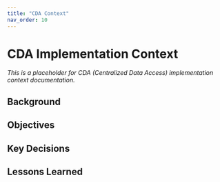 ```yaml
---
title: "CDA Context"
nav_order: 10
---
```


# CDA Implementation Context

*This is a placeholder for CDA (Centralized Data Access) implementation context documentation.*

## Background

## Objectives

## Key Decisions

## Lessons Learned
